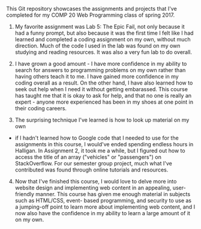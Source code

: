 This Git repository showcases the assignments and projects that I've
completed for my COMP 20 Web Programming class of spring 2017.

1. My favorite assignment was Lab 5: The Epic Fail, not only because it had a
funny prompt, but also because it was the first time I felt like I had learned
and completed a coding assignment on my own, without much direction. Much of 
the code I used in the lab was found on my own studying and reading resources.
It was also a very fun lab to do overall.

2. I have grown a good amount - I have more confidence in my ability to search
for answers to programming problems on my own rather than having others teach 
it to me. I have gained more confidence in my coding overall as a result. On
the other hand, I have also learned how to seek out help when I need it without
getting embarassed. This course has taught me that it is okay to ask for help,
and that no one is really an expert - anyone more experienced has been in my
shoes at one point in their coding careers.

3. The surprising technique I've learned is how to look up material on my own 
- if I hadn't learned how to Google code that I needed to use for the 
assignments in this course, I would've ended spending endless hours in Halligan. 
In Assignment 2, it took me a while, but I figured out how to access the title 
of an array ("vehicles" or "passengers") on StackOverflow. For our semester 
group project, much what I've contributed was found  through online tutorials 
and resources.

4. Now that I've finished this course, I would love to delve more into website
design and implementing web content in an appealing, user-friendly manner. 
This course has given me enough material in subjects such as HTML/CSS, event-
based programming, and security to use as a jumping-off point to learn more
about implementing web content, and I now also have the confidence in my
ability to learn a large amount of it on my own.
